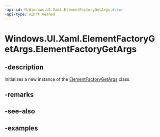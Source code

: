 ```yaml
---
-api-id: M:Windows.UI.Xaml.ElementFactoryGetArgs.#ctor
-api-type: winrt method
---
```


<!-- Method syntax.
public ElementFactoryGetArgs.ElementFactoryGetArgs()
-->

# Windows.UI.Xaml.ElementFactoryGetArgs.ElementFactoryGetArgs

## -description

Initializes a new instance of the [ElementFactoryGetArgs](elementfactorygetargs.md) class.

## -remarks

## -see-also

## -examples

